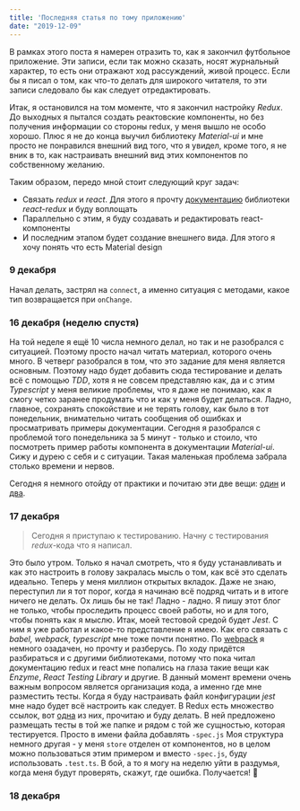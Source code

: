 ```yaml
---
title: 'Последняя статья по тому приложению'
date: "2019-12-09"
---
```



В рамках этого поста я намерен отразить то, как я закончил футбольное приложение. Эти записи, если так можно сказать, носят журнальный характер, то есть они отражают ход рассуждений, живой процесс. Если бы я писал о том, как что-то делать для широкого читателя, то эти записи следовало бы как следует отредактировать. 

Итак, я остановился на том моменте, что я закончил настройку *Redux*. До выходных я пытался создать реактовские компоненты, но без получения информации со стороны redux, у меня вышло не особо хорошо. Плюс я не до конца выучил библиотеку *Material-ui* и мне просто не понравился внешний вид того, что я увидел, кроме того, я не вник в то, как настраивать внешний вид этих компонентов по собственному желанию.

Таким образом, передо мной стоит следующий круг задач:
- Связать *redux* и *react*.
  Для этого я прочту [документацию](https://react-redux.js.org/introduction/quick-start) библиотеки *react-redux* и буду воплощать
- Параллельно с этим, я буду создавать и редактировать react-компоненты
- И последним этапом будет создание внешнего вида.
  Для этого я хочу понять что есть Material design

### 9 декабря

Начал делать, застрял на `connect`, а именно ситуация с методами, какое тип возвращается при `onChange`. 

###  16 декабря (неделю спустя)

На той неделе я ещё 10 числа немного делал, но так и не разобрался с ситуацией. Поэтому просто начал читать материал, которого очень много. В четверг разобрался в том, что это задание для меня является основным. Поэтому надо будет добавить сюда тестирование и делать всё с помощью *TDD*, хотя я не совсем представляю как, да и с этим *Typescript* у меня великие проблемы, что я даже не понимаю, как я смогу четко заранее продумать что и как у меня будет делаться. Ладно, главное, сохранять спокойствие и не терять голову, как было в тот понедельник, внимательно читать сообщения об ошибках и просматривать примеры документации. 
Сегодня я разобрался с проблемой того понедельника за 5 минут - только и стоило, что посмотреть пример работы компонента в документации *Material-ui*. Сижу и дурею с себя и с ситуации. Такая маленькая проблема забрала столько времени и нервов. 

Сегодня я немного отойду от практики и почитаю эти две вещи: [один](https://redux.js.org/recipes/writing-tests) и [два](https://ru.reactjs.org/docs/testing-recipes.html).

### 17 декабря 

> Сегодня я приступаю к тестированию. Начну с тестирования *redux*-кода что я написал. 

Это было утром. Только я начал смотреть, что я буду устанавливать и как это настроить в голову закралась мысль о том, как всё это сделать идеально. Теперь у меня миллион открытых вкладок. Даже не знаю, переступил ли я тот порог, когда я начинаю всё подряд читать и в итоге ничего не делать. Ох лишь бы не так! Ладно - ладно. Я пишу этот блог не только, чтобы проследить процесс своей работы, но и для того, чтобы понять как я мыслю. 
Итак, моей тестовой средой будет *Jest*. С ним я уже работал и какое-то представление я имею. Как его связать с *babel, webpack, typescript* мне тоже почти понятно. По [webpack](https://jestjs.io/docs/en/webpack) я немного озадачен, но прочту и разберусь. По ходу придётся разбираться и с другими библиотеками, потому что пока читал документацию redux и react мне попались на глаза такие вещи как *Enzyme*, *React Testing Library* и другие. В данный момент времени очень важным вопросом является организация кода, а именно где мне разместить тесты. Когда я буду настраивать файл конфигурации *jest* мне надо будет всё настроить как следует. В Redux есть множество ссылок, вот [одна](https://marmelab.com/blog/2015/12/17/react-directory-structure.html) из них, прочитаю и буду делать. В ней предложено размещать тесты в той же папке и рядом с той же сущностью, которая тестируется. Просто в имени файла добавлять `-spec.js`  Моя структура немного другая - у меня `store` отделен от компонентов, но в целом можно пользоваться этим примером и вместо `-spec.js`, буду использовать `.test.ts`. В бой, а то я могу на неделю уйти в раздумья, когда меня будут проверять, скажут, где ошибка. Получается! 🤗

###  18 декабря 


